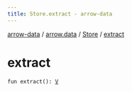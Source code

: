 ```yaml
---
title: Store.extract - arrow-data
---
```


[arrow-data](../../index.html) / [arrow.data](../index.html) / [Store](index.html) / [extract](./extract.html)

# extract

`fun extract(): `[`V`](index.html#V)